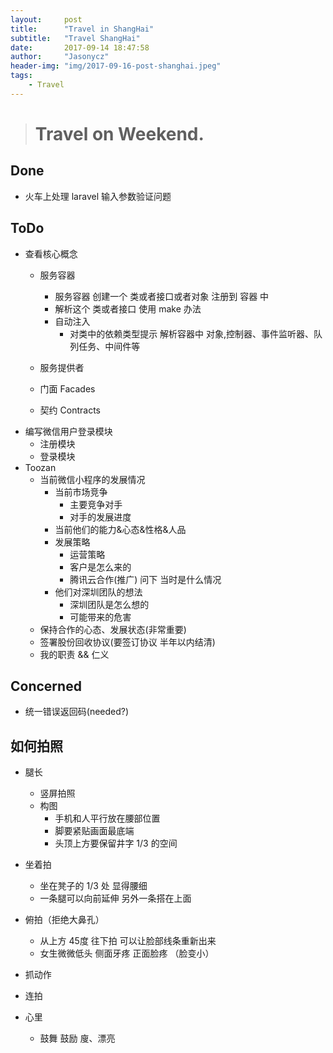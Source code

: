 ```yaml
---
layout:     post
title:      "Travel in ShangHai"
subtitle:   "Travel ShangHai"
date:       2017-09-14 18:47:58
author:     "Jasonycz"
header-img: "img/2017-09-16-post-shanghai.jpeg"
tags:
    - Travel
---
```


> # Travel on Weekend.


## Done
- 火车上处理 laravel 输入参数验证问题

## ToDo
- 查看核心概念
  - 服务容器
    - 服务容器 创建一个 类或者接口或者对象 注册到 容器 中
    - 解析这个 类或者接口 使用 make 办法
    - 自动注入
      - 对类中的依赖类型提示 解析容器中 对象,控制器、事件监听器、队列任务、中间件等


  - 服务提供者
  - 门面 Facades
  - 契约 Contracts
- 编写微信用户登录模块 
  - 注册模块
  - 登录模块
- Toozan 
  - 当前微信小程序的发展情况
    - 当前市场竞争
      - 主要竞争对手
      - 对手的发展进度
    - 当前他们的能力&心态&性格&人品
    - 发展策略
      - 运营策略
      - 客户是怎么来的
      - 腾讯云合作(推广) 问下 当时是什么情况
    - 他们对深圳团队的想法 
      - 深圳团队是怎么想的
      - 可能带来的危害
  - 保持合作的心态、发展状态(非常重要)
  - 签署股份回收协议(要签订协议 半年以内结清)
  - 我的职责 && 仁义

## Concerned
- 统一错误返回码(needed?)


## 如何拍照
- 腿长
  - 竖屏拍照
  - 构图
    - 手机和人平行放在腰部位置
    - 脚要紧贴画面最底端
    - 头顶上方要保留井字 1/3 的空间

- 坐着拍
  - 坐在凳子的 1/3 处 显得腰细
  - 一条腿可以向前延伸 另外一条搭在上面

- 俯拍（拒绝大鼻孔）
  - 从上方 45度 往下拍 可以让脸部线条重新出来
  - 女生微微低头 侧面牙疼 正面脸疼 （脸变小）

- 抓动作
 - 连拍

- 心里
  - 鼓舞 鼓励  廋、漂亮

















